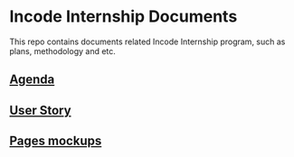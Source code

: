# Incode Internship Documents

This repo contains documents related Incode Internship program,
such as plans, methodology and etc.

## [Agenda](https://github.com/kulinichincode/intership_prepare_docs/blob/master/agenda.md)

## [User Story](https://github.com/kulinichincode/intership_prepare_docs/blob/master/user-story.md)

## [Pages mockups](https://github.com/kulinichincode/intership_prepare_docs/blob/master/mockups)

